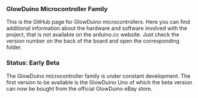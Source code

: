 ### GlowDuino Microcontroller Family
This is the GitHub page for GlowDuino microcontrollers. Here you can find additional information about the hardware and software involved with the project, that is not available on the arduino.cc website. Just check the version number on the back of the board and open the corresponding folder.

### Status: Early Beta
The GlowDuino microcontroller family is under constant development. The first version to be available is the GlowDuino Uno of which the beta version can now be bought from the official GlowDuino eBay store.
